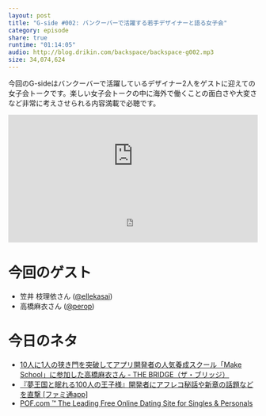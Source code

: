```yaml
---
layout: post
title: "G-side #002: バンクーバーで活躍する若手デザイナーと語る女子会"
category: episode
share: true
runtime: "01:14:05"
audio: http://blog.drikin.com/backspace/backspace-g002.mp3
size: 34,074,624
---
```


今回のG-sideはバンクーバーで活躍しているデザイナー2人をゲストに迎えての女子会トークです。楽しい女子会トークの中に海外で働くことの面白さや大変さなど非常に考えさせられる内容満載で必聴です。

<iframe width="100%" height="166" scrolling="no" frameborder="no" src="https://w.soundcloud.com/player/?url=https%3A//api.soundcloud.com/tracks/227848563&amp;color=ff5500&amp;auto_play=false&amp;hide_related=false&amp;show_comments=true&amp;show_user=true&amp;show_reposts=false"></iframe>
<iframe src="http://backspace.fm/subscribes.html" width="100%" height="92" scrolling="no" frameborder="0"></iframe>

# 今回のゲスト
- 笠井 枝理依さん ([@ellekasai](https://twitter.com/ellekasai))
- 高橋麻衣さん ([@perop](https://twitter.com/perop))

# 今日のネタ
- [10人に1人の狭き門を突破してアプリ開発者の人気養成スクール「Make School」に参加した高橋麻衣さん - THE BRIDGE（ザ・ブリッジ）](http://thebridge.jp/2015/01/mai-takahashi-make-school-interview)
- [『夢王国と眠れる100人の王子様』開発者にアフレコ秘話や新章の話題などを直撃 [ファミ通app]](http://app.famitsu.com/20150801_549912/)
- [POF.com ™ The Leading Free Online Dating Site for Singles & Personals](http://ca.pof.com/)
